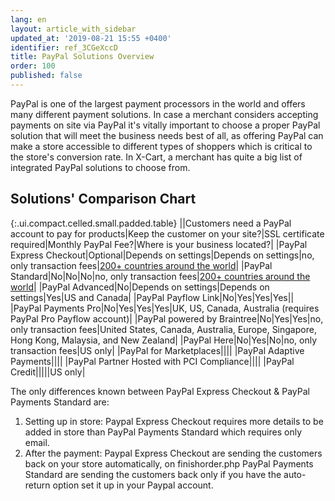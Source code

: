 ```yaml
---
lang: en
layout: article_with_sidebar
updated_at: '2019-08-21 15:55 +0400'
identifier: ref_3CGeXccD
title: PayPal Solutions Overview
order: 100
published: false
---
```

PayPal is one of the largest payment processors in the world and offers many different payment solutions. In case a merchant considers accepting payments on site via PayPal it's vitally important to choose a proper PayPal solution that will meet the business needs best of all, as offering PayPal can make a store accessible to different types of shoppers which is critical to the store's conversion rate. In X-Cart, a merchant has quite a big list of integrated PayPal solutions to choose from. 

## Solutions' Comparison Chart


{:.ui.compact.celled.small.padded.table}
||Customers need a PayPal account to pay for products|Keep the customer on your site?|SSL certificate required|Monthly PayPal Fee?|Where is your business located?|
|PayPal Express Checkout|Optional|Depends on settings|Depends on settings|no, only transaction fees|[200+ countries around the world](https://www.paypal.com/us/webapps/mpp/country-worldwide "PayPal Solutions Overview")|
|PayPal Standard|No|No|No|no, only transaction fees|[200+ countries around the world](https://www.paypal.com/us/webapps/mpp/country-worldwide "PayPal Solutions Overview")|
|PayPal Advanced|No|Depends on settings|Depends on settings|Yes|US and Canada|
|PayPal Payflow Link|No|Yes|Yes|Yes||
|PayPal Payments Pro|No|Yes|Yes|Yes|UK, US, Canada, Australia (requires PayPal Pro Payflow account)|
|PayPal powered by Braintree|No|Yes|Yes|no, only transaction fees|United States, Canada, Australia, Europe, Singapore, Hong Kong, Malaysia, and New Zealand|
|PayPal Here|No|Yes|No|no, only transaction fees|US only|
|PayPal for Marketplaces||||
|PayPal Adaptive Payments||||
|PayPal Partner Hosted with PCI Compliance||||
|PayPal Credit|||||US only|



The only differences known between PayPal Express Checkout & PayPal Payments Standard are: 
1) Setting up in store: 
Paypal Express Checkout requires more details to be added in store than PayPal Payments Standard which requires only email. 
2) After the payment: 
Paypal Express Checkout are sending the customers back on your store automatically, on finishorder.php 
PayPal Payments Standard are sending the customers back only if you have the auto-return option set it up in your Paypal account. 